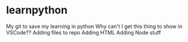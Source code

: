 # learnpython
My git to save my learning in python
Why can't I get this thing to show in VSCode??
Adding files to repo
Adding HTML
Adding Node stuff